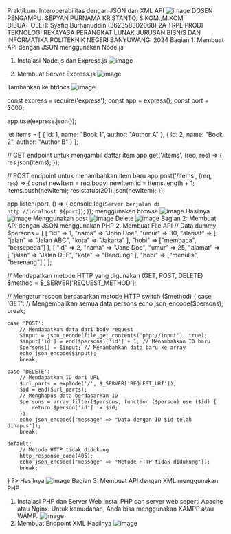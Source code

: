 Praktikum: 
Interoperabilitas dengan JSON dan XML API
![image](https://github.com/user-attachments/assets/c9a7125a-5281-4614-bec5-21a5475a2793)
DOSEN PENGAMPU:
SEPYAN PURNAMA KRISTANTO, S.KOM.,M.KOM	
DIBUAT OLEH:
Syafiq Burhanuddin 
(362358302068)
2A TRPL
PRODI TEKNOLOGI REKAYASA PERANGKAT LUNAK
JURUSAN BISNIS DAN INFORMATIKA
POLITEKNIK NEGERI BANYUWANGI
2024
Bagian 1:
 Membuat API dengan JSON menggunakan Node.js 
1. Instalasi Node.js dan Express.js
 ![image](https://github.com/user-attachments/assets/b98ae9e0-8415-4383-8389-64a3684b8a25)

2. Membuat Server Express.js
 ![image](https://github.com/user-attachments/assets/5c53b94d-25ce-4705-84c3-56dfe30b2585)

Tambahkan ke htdocs
![image](https://github.com/user-attachments/assets/c092e296-ad0b-42a9-921c-d5ae4894c3d9)

 const express = require('express');
const app = express();
const port = 3000;

app.use(express.json());

let items = [
  { id: 1, name: "Book 1", author: "Author A" },
  { id: 2, name: "Book 2", author: "Author B" }
];

// GET endpoint untuk mengambil daftar item
app.get('/items', (req, res) => {
  res.json(items);
});

// POST endpoint untuk menambahkan item baru
app.post('/items', (req, res) => {
  const newItem = req.body;
  newItem.id = items.length + 1;
  items.push(newItem);
  res.status(201).json(newItem);
});

app.listen(port, () => {
  console.log(`Server berjalan di http://localhost:${port}`);
});
menggunakan browse 
![image](https://github.com/user-attachments/assets/0e15d74b-fbac-4b83-a97f-0d1d775f1f40)
Hasilnya 
 ![image](https://github.com/user-attachments/assets/fff021a0-2b42-4d03-848c-3c5d1bdaf663)
Menggunakan post 
![image](https://github.com/user-attachments/assets/d5b3c11f-2ca2-45d6-a9f7-408cdb19e29f)
Delete
![image](https://github.com/user-attachments/assets/09e4ac28-8e4c-4abf-8409-f5b95ecaec25)
Bagian 2: 
Membuat API dengan JSON menggunakan PHP
2. Membuat File API
 // Data dummy 
$persons = [ 
    [ 
        "id" => 1, 
        "nama" => "John Doe", 
        "umur" => 30, 
        "alamat" => [ 
            "jalan" => "Jalan ABC", 
            "kota" => "Jakarta" 
        ], 
        "hobi" => ["membaca", "bersepeda"] 
    ], 
    [ 
        "id" => 2, 
        "nama" => "Jane Doe", 
        "umur" => 25, 
        "alamat" => [ 
            "jalan" => "Jalan DEF", 
            "kota" => "Bandung" 
        ], 
        "hobi" => ["menulis", "berenang"] 
    ] 
]; 
 
// Mendapatkan metode HTTP yang digunakan (GET, POST, DELETE) 
$method = $_SERVER['REQUEST_METHOD']; 
 
// Mengatur respon berdasarkan metode HTTP 
switch ($method) { 
    case 'GET': 
        // Mengembalikan semua data persons 
        echo json_encode($persons); 
        break; 
 
    case 'POST': 
        // Mendapatkan data dari body request 
        $input = json_decode(file_get_contents('php://input'), true); 
        $input['id'] = end($persons)['id'] + 1; // Menambahkan ID baru 
        $persons[] = $input; // Menambahkan data baru ke array 
        echo json_encode($input); 
        break; 
 
    case 'DELETE': 
        // Mendapatkan ID dari URL 
        $url_parts = explode('/', $_SERVER['REQUEST_URI']); 
        $id = end($url_parts); 
        // Menghapus data berdasarkan ID 
        $persons = array_filter($persons, function ($person) use ($id) { 
            return $person['id'] != $id; 
        }); 
        echo json_encode(["message" => "Data dengan ID $id telah dihapus"]); 
        break; 
 
    default: 
        // Metode HTTP tidak didukung 
        http_response_code(405); 
        echo json_encode(["message" => "Metode HTTP tidak didukung"]); 
        break; 
} 
?>
Hasilnya 
 ![image](https://github.com/user-attachments/assets/300238d4-b7a0-4ca1-abfc-7c89481fb9ed)
Bagian 3:
 Membuat API dengan XML menggunakan PHP 
1. Instalasi PHP dan Server Web Instal PHP dan server web seperti Apache atau Nginx. Untuk kemudahan, Anda bisa menggunakan XAMPP atau WAMP. 
 ![image](https://github.com/user-attachments/assets/1579f154-4ffb-4ebb-9f20-90811abce87b)
2. Membuat Endpoint XML
 Hasilnya
 ![image](https://github.com/user-attachments/assets/7149850f-4ff8-4986-b3cf-f3e28da1d516)
